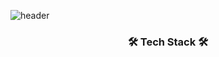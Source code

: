 ![header](https://capsule-render.vercel.app/api?type=waving&color=0:e1f1e7,100:e1f1e7&height=250&section=header&text=Welcome%20to%20mini's%20GitHub&fontColor=80cebe&fontSize=50)   

<h3 align="center" >
🛠️ Tech Stack 🛠️
</h3>
